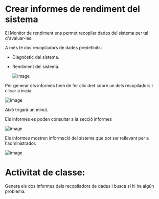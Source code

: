 # Crear informes de rendiment del sistema

El Monitor de rendiment ens permet recopilar dades del sistema per tal d'avaluar-les.

A més té dos recopiladors de dades predefinits:

- Diagnòstic del sistema.
- Rendiment del sistema.

  ![image](https://github.com/XaSaFa/MP04/assets/110727546/1ce95f75-be36-4cb7-9a29-6e2a8b7fb903)

Per generar els informes hem de fer clic dret sobre un dels recopiladors i clicar a inicia.

![image](https://github.com/XaSaFa/MP04/assets/110727546/473575a3-9882-410b-8c2c-0963cf1111d8)

Això trigarà un minut.

Els informes es poden consultar a la secció informes

![image](https://github.com/XaSaFa/MP04/assets/110727546/15b8ebc4-b7c7-4e86-a3e2-bfa6a7d718de)

Els informes mostren informació del sistema que pot ser rellevant per a l'administrador.

![image](https://github.com/XaSaFa/MP04/assets/110727546/3444a4e9-aad3-4efc-ad26-ffa619551734)


# Activitat de classe:

Genera els dos informes dels recopiladors de dades i busca si hi ha algún problema.


